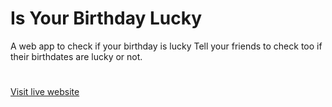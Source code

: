 # Is Your Birthday Lucky
A web app to check if your birthday is lucky
Tell your friends to check too if their birthdates are lucky or not.
#
<a href="https://the-lucky-birthday.netlify.app">Visit live website</a>
